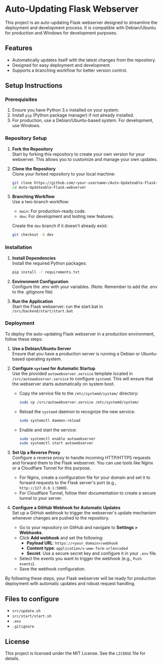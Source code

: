 # Auto-Updating Flask Webserver

This project is an auto-updating Flask webserver designed to streamline the deployment and development process. It is compatible with Debian/Ubuntu for production and Windows for development purposes.

## Features
- Automatically updates itself with the latest changes from the repository.
- Designed for easy deployment and development.
- Supports a branching workflow for better version control.

## Setup Instructions

### Prerequisites
1. Ensure you have Python 3.x installed on your system.
2. Install `pip` (Python package manager) if not already installed.
3. For production, use a Debian/Ubuntu-based system. For development, use Windows.

### Repository Setup
1. **Fork the Repository**  
    Start by forking this repository to create your own version for your webserver. This allows you to customize and manage your own updates.

2. **Clone the Repository**  
    Clone your forked repository to your local machine:
    ```bash
    git clone https://github.com/<your-username>/Auto-Updateable-Flask-webserver.git
    cd Auto-Updateable-Flask-webserver
    ```

3. **Branching Workflow**  
    Use a two-branch workflow:
    - `main`: For production-ready code.
    - `dev`: For development and testing new features.

    Create the `dev` branch if it doesn't already exist:
    ```bash
    git checkout -b dev
    ```

### Installation
1. **Install Dependencies**  
    Install the required Python packages:
    ```bash
    pip install -r requirements.txt
    ```

2. **Environment Configuration**  
    Configure the .env with your variables. (Note: Remember to add the .env to the .gitignore file)

3. **Run the Application**  
    Start the Flask webserver:
    run the start.bat in `/src/backend/start/start.bat`

### Deployment

To deploy the auto-updating Flask webserver in a production environment, follow these steps:

1. **Use a Debian/Ubuntu Server**  
    Ensure that you have a production server is running a Debian or Ubuntu-based operating system.

2. **Configure `systemd` for Automatic Startup**  
    Use the provided `autowebserver.service` template located in `/src/autowebserver.service` to configure `systemd`. This will ensure that the webserver starts automatically on system boot.  
    - Copy the service file to the `/etc/systemd/system/` directory:
      ```bash
      sudo cp /src/autowebserver.service /etc/systemd/system/
      ```
    - Reload the `systemd` daemon to recognize the new service:
      ```bash
      sudo systemctl daemon-reload
      ```
    - Enable and start the service:
      ```bash
      sudo systemctl enable autowebserver
      sudo systemctl start autowebserver
      ```

3. **Set Up a Reverse Proxy**  
    Configure a reverse proxy to handle incoming HTTP/HTTPS requests and forward them to the Flask webserver. You can use tools like Nginx or a Cloudflare Tunnel for this purpose.  
    - For Nginx, create a configuration file for your domain and set it to forward requests to the Flask server's port (e.g., `http://127.0.0.1:5000`).  
    - For Cloudflare Tunnel, follow their documentation to create a secure tunnel to your server.

4. **Configure a GitHub Webhook for Automatic Updates**  
    Set up a GitHub webhook to trigger the webserver's update mechanism whenever changes are pushed to the repository.  
    - Go to your repository on GitHub and navigate to **Settings > Webhooks**.  
    - Click **Add webhook** and set the following:  
      - **Payload URL**: `https://<your_domain>/webhook`  
      - **Content type**: `application/x-www-form-urlencoded`  
      - **Secret**: Use a secure secret key and configure it in your `.env` file.  
    - Select the events you want to trigger the webhook (e.g., `Push events`).  
    - Save the webhook configuration.

By following these steps, your Flask webserver will be ready for production deployment with automatic updates and robust request handling.

## Files to configure
* `src/update.sh`
* `src/start/start.sh`
* `.env`
* `.gitignore`

## License
This project is licensed under the MIT License. See the `LICENSE` file for details.

